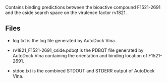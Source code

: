 Contains binding predictions between the bioactive compound F1521-2691 and the cside search space on the virulence factor rv1821.

## Files

- log.txt is the log file generated by AutoDock Vina.

- rv1821_F1521-2691_cside.pdbqt is the PDBQT file generated by AutoDock Vina containing the orientation and binding location of F1521-2691.

- stdoe.txt is the combined STDOUT and STDERR output of AutoDock Vina.

